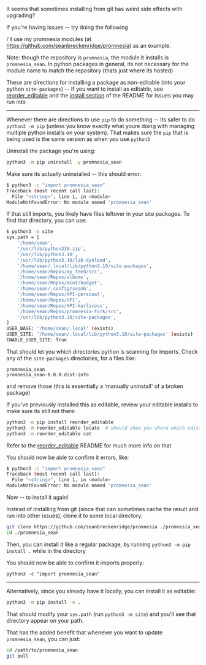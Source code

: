 It seems that sometimes installing from git has weird side effects with upgrading?

If you're having issues -- try doing the following

I'll use my promnesia modules (at <https://github.com/seanbreckenridge/promnesia>) as an example.

Note: though the repository is `promnesia`, the module it installs is `promnesia_sean`. In python packages in general, its not necessary for the module name to match the repository (thats just where its hosted)

These are directions for installing a package as non-editable (into your python `site-packages`) -- If you want to install as editable, see [reorder_editable](https://github.com/seanbreckenridge/reorder_editable) and the [install section](https://github.com/seanbreckenridge/HPI#install) of the README for issues you may run into

---

Whenever there are directions to use `pip` to do something -- its safer to do `python3 -m pip` (unless you know exactly what youre doing with managing multiple python installs on your system). That makes sure the `pip` that is being used is the same version as when you use `python3`

Uninstall the package you're using:

```bash
python3 -m pip uninstall -y promnesia_sean
```

Make sure its actually uninstalled -- this should error:

```bash
$ python3 -c "import promnesia_sean"
Traceback (most recent call last):
  File "<string>", line 1, in <module>
ModuleNotFoundError: No module named 'promnesia_sean'
```

If that still imports, you likely have files leftover in your site packages. To find that directory, you can use:

```bash
$ python3 -m site
sys.path = [
    '/home/sean',
    '/usr/lib/python310.zip',
    '/usr/lib/python3.10',
    '/usr/lib/python3.10/lib-dynload',
    '/home/sean/.local/lib/python3.10/site-packages',
    '/home/sean/Repos/my_feed/src',
    '/home/sean/Repos/albums',
    '/home/sean/Repos/mint/budget',
    '/home/sean/.config/seanb',
    '/home/sean/Repos/HPI-personal',
    '/home/sean/Repos/HPI',
    '/home/sean/Repos/HPI-karlicoss',
    '/home/sean/Repos/promnesia-fork/src',
    '/usr/lib/python3.10/site-packages',
]
USER_BASE: '/home/sean/.local' (exists)
USER_SITE: '/home/sean/.local/lib/python3.10/site-packages' (exists)
ENABLE_USER_SITE: True
```

That should let you which directories python is scanning for imports. Check any of the `site-packages` directories, for a files like:

```
promnesia_sean
promnesia_sean-0.0.0.dist-info
```

and remove those (this is essentially a 'manually uninstall' of a broken package)

If you've previously installed this as editable, review your editable installs to make sure its still not there:

```bash
python3 -m pip install reorder_editable
python3 -m reorder_editable locate  # should show you where which editable installs are placing .egg-link files
python3 -m reorder_editable cat
```

Refer to the [reorder_editable](https://github.com/seanbreckenridge/reorder_editable) README for much more info on that

You should now be able to confirm it errors, like:

```bash
$ python3 -c "import promnesia_sean"
Traceback (most recent call last):
  File "<string>", line 1, in <module>
ModuleNotFoundError: No module named 'promnesia_sean'
```

Now -- to install it again!

Instead of installing from git (since that can sometimes cache the result and run into other issues), clone it to some local directory:

```bash
git clone https://github.com/seanbreckenridge/promnesia ./promnesia_sean
cd ./promnesia_sean
```

Then, you can install it like a regular package, by running `python3 -m pip install .` while in the directory

You should now be able to confirm it imports properly:

```python3
python3 -c "import promnesia_sean"
```

---

Alternatively, since you already have it locally, you can install it as editable:

```bash
python3 -m pip install -e .
```

That should modify your `sys.path` (run `python3 -m site`) and you'll see that directory appear on your path.

That has the added benefit that whenever you want to update `promnesia_sean`, you can just:

```bash
cd /path/to/promnesia_sean
git pull
```
